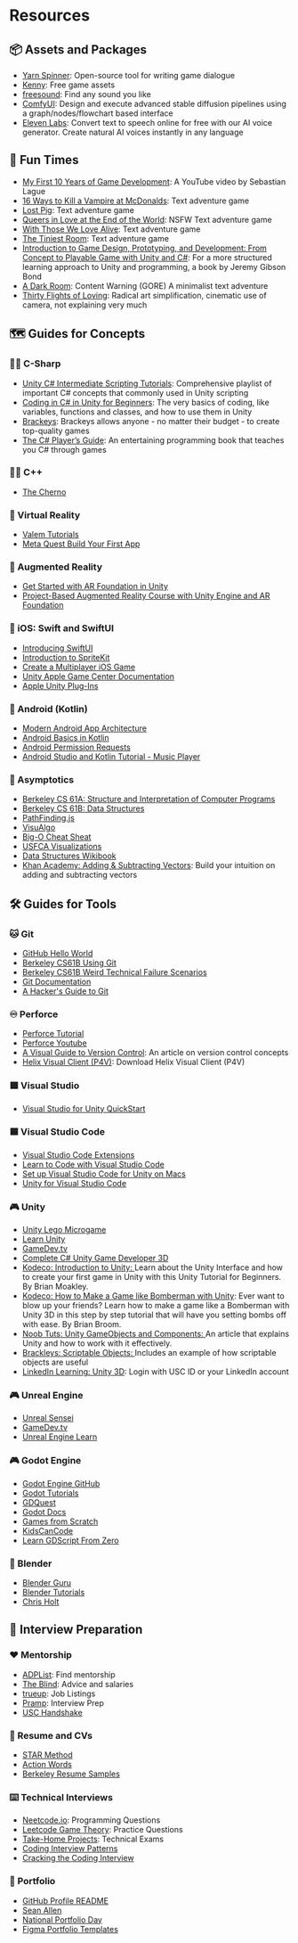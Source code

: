 # Resources

## 📦 Assets and Packages
* [Yarn Spinner](): Open-source tool for writing game dialogue
* [Kenny](https://kenney.nl/): Free game assets
* [freesound](https://freesound.org/): Find any sound you like
* [ComfyUI](https://github.com/comfyanonymous/ComfyUI): Design and execute advanced stable diffusion pipelines using a graph/nodes/flowchart based interface
* [Eleven Labs](https://elevenlabs.io/): Convert text to speech online for free with our AI voice generator. Create natural AI voices instantly in any language


## 🥳 Fun Times
* [My First 10 Years of Game Development](https://www.youtube.com/watch?v=egukLtEhyP0&ab_channel=SebastianLague): A YouTube video by Sebastian Lague
* [16 Ways to Kill a Vampire at McDonalds](https://ifdb.org/viewgame?id=s8oklhvdqoo5dv4l): Text adventure game
* [Lost Pig](https://ifdb.org/viewgame?id=mohwfk47yjzii14w): Text adventure game
* [Queers in Love at the End of the World](https://w.itch.io/end-of-the-world): NSFW Text adventure game
* [With Those We Love Alive](https://xrafstar.monster/games/twine/wtwla/): Text adventure game
* [The Tiniest Room](https://erik108.itch.io/the-tiniest-room): Text adventure game
* [Introduction to Game Design, Prototyping, and Development: From Concept to Playable Game with Unity and C#](https://www.amazon.com/dp/0136619940?ref_=cm_sw_r_cp_ud_dp_WHTTQHEJ021VFCF74JMZ): For a more structured learning approach to Unity and programming, a book by Jeremy Gibson Bond
* [A Dark Room](https://adarkroom.doublespeakgames.com/): Content Warning (GORE) A minimalist text adventure
* [Thirty Flights of Loving](https://store.steampowered.com/app/214700/Thirty_Flights_of_Loving/): Radical art simplification, cinematic use of camera, not explaining very much

## 🗺️ Guides for Concepts
### 👩‍💻 C-Sharp
* [Unity C# Intermediate Scripting Tutorials](https://www.youtube.com/playlist?list=PLi-b-_6rqNkwCL7oXRfjT0uVCI77jWMen): Comprehensive playlist of important C# concepts that commonly used in Unity scripting
* [Coding in C# in Unity for Beginners](https://unity.com/how-to/learning-c-sharp-unity-beginners): The very basics of coding, like variables, functions and classes, and how to use them in Unity
* [Brackeys](https://www.youtube.com/channel/UCYbK_tjZ2OrIZFBvU6CCMiA): Brackeys allows anyone - no matter their budget - to create top-quality games
* [The C# Player’s Guide](https://csharpplayersguide.com/): An entertaining programming book that teaches you C# through games

### 👩‍💻 C++
* [The Cherno](https://www.youtube.com/@TheCherno)

### 🥽 Virtual Reality
* [Valem Tutorials](https://www.youtube.com/@ValemTutorials)
* [Meta Quest Build Your First App](https://developer.oculus.com/documentation/unity/unity-tutorial/)

### 🤳 Augmented Reality
* [Get Started with AR Foundation in Unity](https://www.youtube.com/watch?v=FWyTf3USDCQ&t=181s&ab_channel=samyam)
* [Project-Based Augmented Reality Course with Unity Engine and AR Foundation](https://www.youtube.com/watch?v=FJAO6jDYljs&ab_channel=freeCodeCamp.org)

### 📱 iOS: Swift and SwiftUI
* [Introducing SwiftUI](https://developer.apple.com/tutorials/swiftui)
* [Introduction to SpriteKit](https://designcode.io/spritekit-intro)
* [Create a Multiplayer iOS Game](https://www.youtube.com/watch?v=Snl3oxPifWo&t=1304s&ab_channel=AnyoneCanCode)
* [Unity Apple Game Center Documentation](https://docs.unity.com/ugs/en-us/manual/authentication/manual/platform-signin-apple-game-center)
* [Apple Unity Plug-Ins](https://github.com/apple/unityplugins)

### 📱 Android (Kotlin)
* [Modern Android App Architecture](https://developer.android.com/courses/pathways/android-architecture)
* [Android Basics in Kotlin](https://developer.android.com/courses/android-basics-kotlin/course?gclid=Cj0KCQjw84anBhCtARIsAISI-xcH2m9fyvLeWzDrAhPfUWyclJnfLBguh1Ft1AcS-ceRFz-XU3FFsXcaAsOmEALw_wcB&gclsrc=aw.ds)
* [Android Permission Requests](https://www.youtube.com/watch?v=L3wn4lOczNc&list=PLCWfUPPluOgZNMafpr9T_7dPKJBq9-IC9&index=32&ab_channel=Foxandroid)
* [Android Studio and Kotlin Tutorial - Music Player](https://www.youtube.com/watch?v=DaLPIC4NbYU&list=PLCWfUPPluOgZNMafpr9T_7dPKJBq9-IC9&index=8&ab_channel=doctorcode)

### 👾 Asymptotics
* [Berkeley CS 61A: Structure and Interpretation of Computer Programs](https://cs61a.org/)
* [Berkeley CS 61B: Data Structures](https://fa23.datastructur.es/)
* [PathFinding.js](https://qiao.github.io/PathFinding.js/visual/)
* [VisuAlgo](https://visualgo.net/en)
* [Big-O Cheat Sheat](https://www.bigocheatsheet.com/)
* [USFCA Visualizations](https://www.cs.usfca.edu/~galles/visualization/Algorithms.html)
* [Data Structures Wikibook](https://en.wikibooks.org/wiki/Data_Structures)
* [Khan Academy: Adding & Subtracting Vectors](https://www.khanacademy.org/math/precalculus/x9e81a4f98389efdf:vectors/x9e81a4f98389efdf:vector-add-sub/v/adding-and-subtracting-vectors): Build your intuition on adding and subtracting vectors

## 🛠️ Guides for Tools

### 🐱 Git
* [GitHub Hello World](https://docs.github.com/en/get-started/quickstart/hello-world)
* [Berkeley CS61B Using Git](https://sp19.datastructur.es/materials/guides/using-git)
* [Berkeley CS61B Weird Technical Failure Scenarios](https://sp19.datastructur.es/materials/guides/git-wtfs)
* [Git Documentation](https://git-scm.com/doc)
* [A Hacker's Guide to Git](https://wildlyinaccurate.com/a-hackers-guide-to-git/)

### ♾️ Perforce
* [Perforce Tutorial](https://www.perforce.com/manuals/p4guide/Content/P4Guide/chapter.tutorial.html)
* [Perforce Youtube](https://www.youtube.com/@PerforceSoftware)
* [A Visual Guide to Version Control](https://betterexplained.com/articles/a-visual-guide-to-version-control/): An article on version control concepts
* [Helix Visual Client (P4V)](https://www.perforce.com/downloads/helix-visual-client-p4v): Download Helix Visual Client (P4V)

### 🟪 Visual Studio
* [Visual Studio for Unity QuickStart](https://learn.microsoft.com/en-us/visualstudio/gamedev/unity/get-started/getting-started-with-visual-studio-tools-for-unity?pivots=macos)

### 🟦 Visual Studio Code
* [Visual Studio Code Extensions](https://marketplace.visualstudio.com/vscode)
* [Learn to Code with Visual Studio Code](https://code.visualstudio.com/learn)
* [Set up Visual Studio Code for Unity on Macs](https://www.youtube.com/watch?v=ihVAKiJdd40&t=145s&ab_channel=samyam)
* [Unity for Visual Studio Code](https://marketplace.visualstudio.com/items?itemName=visualstudiotoolsforunity.vstuc)

### 🎮 Unity
* [Unity Lego Microgame](https://learn.unity.com/project/lego-template)
* [Learn Unity](https://learn.unity.com/)
* [GameDev.tv](https://www.gamedev.tv/)
* [Complete C# Unity Game Developer 3D](https://www.udemy.com/course/unitycourse2/learn/lecture/24896586?start=15#overview)
* [Kodeco: Introduction to Unity: ](https://www.kodeco.com/7514-introduction-to-unity-getting-started-part-1-2) Learn about the Unity Interface and how to create your first game in Unity with this Unity Tutorial for Beginners. By Brian Moakley.
* [Kodeco: How to Make a Game like Bomberman with Unity](https://www.kodeco.com/244-how-to-make-a-game-like-bomberman-with-unity): Ever want to blow up your friends? Learn how to make a game like a Bomberman with Unity 3D in this step by step tutorial that will have you setting bombs off with ease. By Brian Broom.
* [Noob Tuts: Unity GameObjects and Components: ](https://noobtuts.com/unity/gameobjects-and-components) An article that explains Unity and how to work with it effectively.
* [Brackleys: Scriptable Objects: ](https://www.youtube.com/watch?v=aPXvoWVabPY&list=PLkrp1Ff_OrPmgGmDEMMhN35WnFdlPnNjh&index=11&ab_channel=Brackeys) Includes an example of how scriptable objects are useful
* [LinkedIn Learning: Unity 3D](https://www.linkedin.com/learning/topics/unity-3d?trk=lynda_redirect_learning): Login with USC ID or your LinkedIn account

### 🎮 Unreal Engine
* [Unreal Sensei](https://www.youtube.com/watch?v=k-zMkzmduqI&ab_channel=UnrealSensei)
* [GameDev.tv](https://www.gamedev.tv/)
* [Unreal Engine Learn](https://www.unrealengine.com/en-US/learn)

### 🎮 Godot Engine
* [Godot Engine GitHub](https://github.com/godotengine/godot)
* [Godot Tutorials](https://godottutorials.com/)
* [GDQuest](https://www.gdquest.com/)
* [Godot Docs](https://docs.godotengine.org/en/stable/getting_started/step_by_step/index.html)
* [Games from Scratch](https://www.youtube.com/@gamefromscratch)
* [KidsCanCode](https://www.youtube.com/@Kidscancode)
* [Learn GDScript From Zero](https://gdquest.github.io/learn-gdscript/)

### 🍩 Blender
* [Blender Guru](https://www.youtube.com/@blenderguru)
* [Blender Tutorials](https://www.blender.org/support/tutorials/)
* [Chris Holt](https://www.youtube.com/@CurtisHolt)

## 💪 Interview Preparation
### ❤️ Mentorship
* [ADPList](https://adplist.org/): Find mentorship
* [The Blind](https://www.teamblind.com/): Advice and salaries
* [trueup](https://www.trueup.io/): Job Listings
* [Pramp](https://www.pramp.com/#/): Interview Prep
* [USC Handshake](https://usc.joinhandshake.com/login)

### 📝 Resume and CVs
* [STAR Method](https://resumegenius.com/blog/resume-help/star-method-resume)
* [Action Words](https://www.indeed.com/career-advice/resumes-cover-letters/action-verbs-to-make-your-resume-stand-out)
* [Berkeley Resume Samples](https://issuu.com/calcareercenter/stacks/6636444feffd4b869adeb823002e747e)

### ⌨️ Technical Interviews
* [Neetcode.io](https://neetcode.io): Programming Questions
* [Leetcode Game Theory](https://leetcode.com/tag/game-theory/): Practice Questions
* [Take-Home Projects](https://coderpad.io/): Technical Exams
* [Coding Interview Patterns](https://www.educative.io/courses/grokking-coding-interview-patterns-java)
* [Cracking the Coding Interview](https://www.crackingthecodinginterview.com/)

### 🎨 Portfolio
* [GitHub Profile README](https://github.com/abhisheknaiidu/awesome-github-profile-readme)
* [Sean Allen](https://www.youtube.com/watch?v=OpS1sBvt5_k&ab_channel=SeanAllen)
* [National Portfolio Day](https://nationalportfolioday.org/)
* [Figma Portfolio Templates](https://www.figma.com/community/tag/portfolio%20design/files)